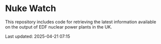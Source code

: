 # Nuke Watch

This repository includes code for retrieving the latest information available on the output of EDF nuclear power plants in the UK.

Last updated: 2025-04-21 07:15